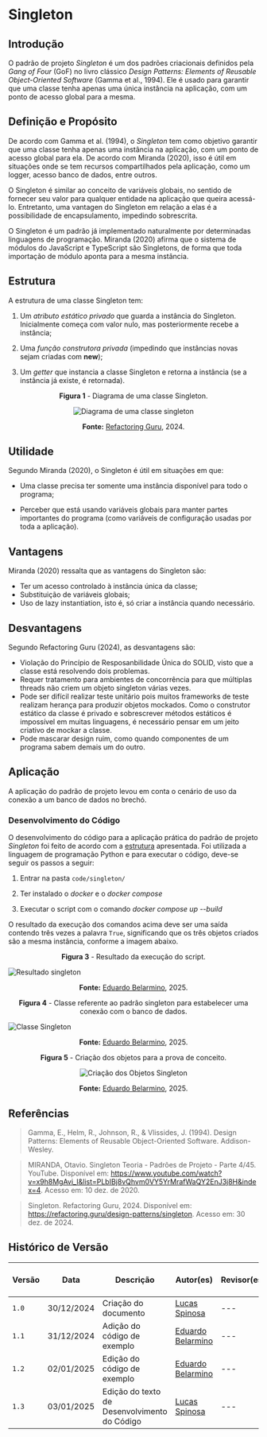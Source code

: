 # Singleton

## Introdução

O padrão de projeto *Singleton* é um dos padrões criacionais definidos pela *Gang of Four* (GoF) no livro clássico *Design Patterns: Elements of Reusable Object-Oriented Software* (Gamma et al., 1994). Ele é usado para garantir que uma classe tenha apenas uma única instância na aplicação, com um ponto de acesso global para a mesma.

## Definição e Propósito

De acordo com Gamma et al. (1994), o *Singleton* tem como objetivo garantir que uma classe tenha apenas uma instância na aplicação, com um ponto de acesso global para ela. De acordo com Miranda (2020), isso é útil em situações onde se tem recursos compartilhados pela aplicação, como um logger, acesso banco de dados, entre outros.

O Singleton é similar ao conceito de variáveis globais, no sentido de fornecer seu valor para qualquer entidade na aplicação que queira acessá-lo. Entretanto, uma vantagen do Singleton em relação a elas é a possibilidade de encapsulamento, impedindo sobrescrita.

O Singleton é um padrão já implementado naturalmente por determinadas linguagens de programação. Miranda (2020) afirma que o sistema de módulos do JavaScript e TypeScript são Singletons, de forma que toda importação de módulo aponta para a mesma instância. 

## Estrutura

A estrutura de uma classe Singleton tem:

1. Um *atributo estático privado* que guarda a instância do Singleton. Inicialmente começa com valor nulo, mas posteriormente recebe a instância;

2. Uma *função construtora privada* (impedindo que instâncias novas sejam criadas com **new**);

3. Um *getter* que instancia a classe Singleton e retorna a instância (se a instância já existe, é retornada).

<center>
<figcaption> 

**Figura 1** - Diagrama de uma classe Singleton.

</figcaption>

![Diagrama de uma classe singleton](../Images/diagrama-singleton.png)

<figcaption>

**Fonte:** <a href="https://refactoring.guru/design-patterns/singleton" target="_blank">Refactoring Guru</a>, 2024.

</figcaption>
</center>

## Utilidade

Segundo Miranda (2020), o Singleton é útil em situações em que:

- Uma classe precisa ter somente uma instância disponível para todo o programa;

- Perceber que está usando variáveis globais para manter partes importantes do programa (como variáveis de configuração usadas por toda a aplicação).

## Vantagens

Miranda (2020) ressalta que as vantagens do Singleton são:

- Ter um acesso controlado à instância única da classe;
- Substituição de variáveis globais;
- Uso de lazy instantiation, isto é, só criar a instância quando necessário.

## Desvantagens

Segundo Refactoring Guru (2024), as desvantagens são:

- Violação do Princípio de Resposanbilidade Única do SOLID, visto que a classe está resolvendo dois problemas.
- Requer tratamento para ambientes de concorrência para que múltiplas threads não criem um objeto singleton várias vezes.
- Pode ser difícil realizar teste unitário pois muitos frameworks de teste realizam herança para produzir objetos mockados. Como o construtor estático da classe é privado e sobrescrever métodos estáticos é impossível em muitas linguagens, é necessário pensar em um jeito criativo de mockar a classe.
- Pode mascarar design ruim, como quando componentes de um programa sabem demais um do outro.

## Aplicação

A aplicação do padrão de projeto levou em conta o cenário de uso da conexão a um banco de dados no brechó. 

### Desenvolvimento do Código

O desenvolvimento do código para a aplicação prática do padrão de projeto *Singleton* foi feito de acordo com a [estrutura](#estrutura) apresentada. Foi utilizada a linguagem de programação Python e para executar o código, deve-se seguir os passos a seguir:

1. Entrar na pasta `code/singleton/`

2. Ter instalado o *docker* e o *docker compose*

3. Executar o script com o comando *docker compose up --build*

O resultado da execução dos comandos acima deve ser uma saída contendo três vezes a palavra `True`, significando que os três objetos criados são a mesma instância, conforme a imagem abaixo.

<center>
<figcaption>

**Figura 3** - Resultado da execução do script.

</figcaption>
</center>

![Resultado singleton](../Images/singleton-resultado.png)

<center>
<figcaption>

**Fonte:** <a href="https://github.com/eduard0803" target="_blank">Eduardo Belarmino</a>, 2025.

**Figura 4** - Classe referente ao padrão singleton para estabelecer uma conexão com o banco de dados.

</figcaption>
</center>

![Classe Singleton](../Images/classe_singleton.jpg)
<center>
<figcaption>

**Fonte:** <a href="https://github.com/eduard0803" target="_blank">Eduardo Belarmino</a>, 2025.

</figcaption>
</center>

<center>
<figcaption>

**Figura 5** - Criação dos objetos para a prova de conceito.

</figcaption>
</center>

<center>
<figcaption>

![Criação dos Objetos Singleton](../Images/objetos_singleton.png)

**Fonte:** <a href="https://github.com/eduard0803" target="_blank">Eduardo Belarmino</a>, 2025.

</figcaption>
</center>

## Referências

> Gamma, E., Helm, R., Johnson, R., & Vlissides, J. (1994). Design Patterns: Elements of Reusable Object-Oriented Software. Addison-Wesley.

> MIRANDA, Otavio. Singleton Teoria - Padrões de Projeto - Parte 4/45. YouTube. Disponível em: <https://www.youtube.com/watch?v=x9h8MgAvi_I&list=PLbIBj8vQhvm0VY5YrMrafWaQY2EnJ3j8H&index=4>. Acesso em: 10 dez. de 2020.

> Singleton. Refactoring Guru, 2024. Disponível em: <https://refactoring.guru/design-patterns/singleton>. Acesso em: 30 dez. de 2024.

## Histórico de Versão

| Versão | Data       | Descrição            | Autor(es)                                        | Revisor(es) | Resultado da Revisão |
| ------ | ---------- | -------------------- | ------------------------------------------------ | ----------- | -------------------- |
| `1.0`  | 30/12/2024 | Criação do documento | [Lucas Spinosa](https://github.com/LucasSpinosa) | --- | --- |
| `1.1`  | 31/12/2024 | Adição do código de exemplo | [Eduardo Belarmino](https://github.com/eduard0803) | --- | --- |
| `1.2`  | 02/01/2025 | Edição do código de exemplo | [Eduardo Belarmino](https://github.com/eduard0803) | --- | --- |
| `1.3`  | 03/01/2025 | Edição do texto de Desenvolvimento do Código | [Lucas Spinosa](https://github.com/LucasSpinosa) | --- | --- |